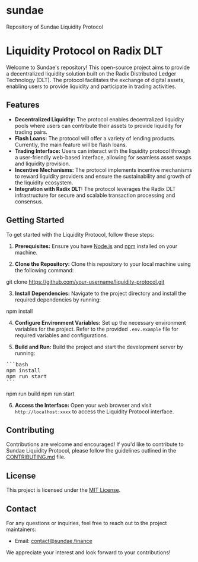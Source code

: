 # sundae

Repository of Sundae Liquidity Protocol

# Liquidity Protocol on Radix DLT

Welcome to Sundae's repository! This open-source project aims to provide a decentralized liquidity solution built on the Radix Distributed Ledger Technology (DLT). The protocol facilitates the exchange of digital assets, enabling users to provide liquidity and participate in trading activities.

## Features

- **Decentralized Liquidity:** The protocol enables decentralized liquidity pools where users can contribute their assets to provide liquidity for trading pairs.
- **Flash Loans:** The protocol will offer a variety of lending products. Currently, the main feature will be flash loans.
- **Trading Interface:** Users can interact with the liquidity protocol through a user-friendly web-based interface, allowing for seamless asset swaps and liquidity provision.
- **Incentive Mechanisms:** The protocol implements incentive mechanisms to reward liquidity providers and ensure the sustainability and growth of the liquidity ecosystem.
- **Integration with Radix DLT:** The protocol leverages the Radix DLT infrastructure for secure and scalable transaction processing and consensus.

## Getting Started

To get started with the Liquidity Protocol, follow these steps:

1. **Prerequisites:** Ensure you have [Node.js](https://nodejs.org) and [npm](https://www.npmjs.com/) installed on your machine.

2. **Clone the Repository:** Clone this repository to your local machine using the following command:

git clone https://github.com/your-username/liquidity-protocol.git

3. **Install Dependencies:** Navigate to the project directory and install the required dependencies by running:

npm install

4. **Configure Environment Variables:** Set up the necessary environment variables for the project. Refer to the provided `.env.example` file for required variables and configurations.

5. **Build and Run:** Build the project and start the development server by running:

<pre>
```bash
npm install
npm run start
```
</pre>

npm run build
npm run start

6. **Access the Interface:** Open your web browser and visit `http://localhost:xxxx` to access the Liquidity Protocol interface.

## Contributing

Contributions are welcome and encouraged! If you'd like to contribute to Sundae Liquidity Protocol, please follow the guidelines outlined in the [CONTRIBUTING.md](CONTRIBUTING.md) file.

## License

This project is licensed under the [MIT License](LICENSE).

## Contact

For any questions or inquiries, feel free to reach out to the project maintainers:

- Email: contact@sundae.finance

We appreciate your interest and look forward to your contributions!
